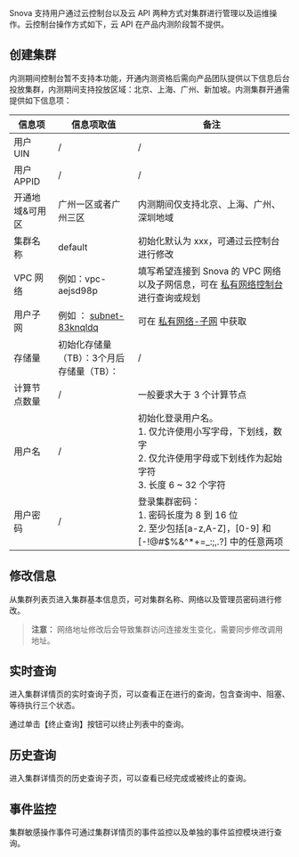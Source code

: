 Snova 支持用户通过云控制台以及云 API 两种方式对集群进行管理以及运维操作。云控制台操作方式如下，云 API 在产品内测阶段暂不提供。

## 创建集群

内测期间控制台暂不支持本功能，开通内测资格后需向产品团队提供以下信息后台投放集群，内测期间支持投放区域：北京、上海、广州、新加坡。内测集群开通需提供如下信息项：

| 信息项          | 信息项取值                                                   | 备注                                                         |
| --------------- | ------------------------------------------------------------ | ------------------------------------------------------------ |
| 用户 UIN         | /                                                            | /                                                            |
| 用户 APPID       | /                                                            | /                                                            |
| 开通地域&可用区 | 广州一区或者广州三区                                         | 内测期间仅支持北京、上海、广州、深圳地域                     |
| 集群名称        | default                                                      | 初始化默认为 xxx，可通过云控制台进行修改                      |
| VPC 网络        | 例如：vpc-aejsd98p                                              | 填写希望连接到 Snova 的 VPC 网络以及子网信息，可在  [私有网络控制台](https://console.cloud.tencent.com/vpc/vpc?rid=5) 进行查询或规划 |
| 用户子网        | 例如 ： [subnet-83knqldq](https://console.cloud.tencent.com/vpc/subnet?regionId=-1&subnetId=subnet-83knqldq) | 可在 [私有网络-子网](https://console.cloud.tencent.com/vpc/subnet?rid=1) 中获取 |
| 存储量          | 初始化存储量（TB）：3个月后存储量（TB）：                    | /                                                            |
| 计算节点数量    | /                                                            | 一般要求大于 3 个计算节点                                    |
| 用户名          | /                                                            | 初始化登录用户名。<br>1. 仅允许使用小写字母，下划线，数字 <br>2. 仅允许使用字母或下划线作为起始字符 <br>3. 长度 6 ~ 32 个字符 |
| 用户密码        | /                                                            | 登录集群密码：<br> 1. 密码长度为 8 到 16 位<br>2. 至少包括[a-z,A-Z]，[0-9] 和 [-!@#$%&^*+=_:;,.?] 中的任意两项 |

## 修改信息

从集群列表页进入集群基本信息页，可对集群名称、网络以及管理员密码进行修改。

> **注意：**
> 网络地址修改后会导致集群访问连接发生变化，需要同步修改调用地址。

## 实时查询

进入集群详情页的实时查询子页，可以查看正在进行的查询，包含查询中、阻塞、等待执行三个状态。 

 通过单击【终止查询】按钮可以终止列表中的查询。

## 历史查询

进入集群详情页的历史查询子页，可以查看已经完成或被终止的查询。

## 事件监控

集群敏感操作事件可通过集群详情页的事件监控以及单独的事件监控模块进行查询。
